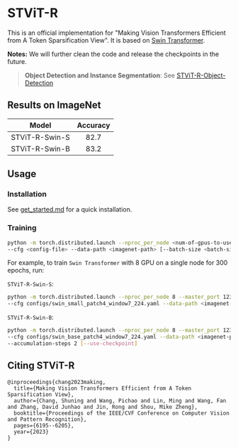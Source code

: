 # STViT-R
This is an official implementation for "Making Vision Transformers Efficient from A Token Sparsification View". It is based on [Swin Transformer](https://github.com/microsoft/Swin-Transformer).

**Notes:**
We will further clean the code and release the checkpoints in the future.

> **Object Detection and Instance Segmentation**: See [STViT-R-Object-Detection](https://github.com/changsn/STViT-R-Object-Detection)


## Results on ImageNet
| Model | Accuracy |
| :---: | :---: | 
| STViT-R-Swin-S | 82.7 |
| STViT-R-Swin-B | 83.2 |

## Usage
### Installation
See [get_started.md](get_started.md) for a quick installation.

### Training
```bash
python -m torch.distributed.launch --nproc_per_node <num-of-gpus-to-use> --master_port 12345  main.py \ 
--cfg <config-file> --data-path <imagenet-path> [--batch-size <batch-size-per-gpu> --output <output-directory> --tag <job-tag>]
```
For example, to train `Swin Transformer` with 8 GPU on a single node for 300 epochs, run:

`STViT-R-Swin-S`:

```bash
python -m torch.distributed.launch --nproc_per_node 8 --master_port 12345  main.py \
--cfg configs/swin_small_patch4_window7_224.yaml --data-path <imagenet-path> --batch-size 128 
```

`STViT-R-Swin-B`:

```bash
python -m torch.distributed.launch --nproc_per_node 8 --master_port 12345  main.py \
--cfg configs/swin_base_patch4_window7_224.yaml --data-path <imagenet-path> --batch-size 64 \
--accumulation-steps 2 [--use-checkpoint]
```

## Citing STViT-R
```
@inproceedings{chang2023making,
  title={Making Vision Transformers Efficient from A Token Sparsification View},
  author={Chang, Shuning and Wang, Pichao and Lin, Ming and Wang, Fan and Zhang, David Junhao and Jin, Rong and Shou, Mike Zheng},
  booktitle={Proceedings of the IEEE/CVF Conference on Computer Vision and Pattern Recognition},
  pages={6195--6205},
  year={2023}
}
```

